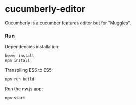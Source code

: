 # cucumberly-editor
Cucumberly is a cucumber features editor but for "Muggles".

### Run

Dependencies installation:
```sh
bower install
npm install
```

Transpiling ES6 to ES5:
```sh
npm run build
```

Run the nw.js app:
```sh
npm start
```
